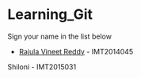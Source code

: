 # Learning_Git

Sign your name in the list below

- [Rajula Vineet Reddy](http://github.com/rajula96reddy/) - IMT2014045

Shiloni - IMT2015031
